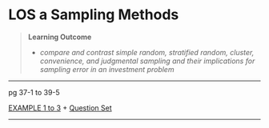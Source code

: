 # LOS a Sampling Methods

> **Learning Outcome**
> 
> - *compare and contrast simple random, stratified random, cluster, convenience, and judgmental sampling and their implications for sampling error in an investment problem*

---

pg 37-1 to 39-5

[EXAMPLE 1 to 3](https://study.cfainstitute.org/app/cfa-program-level-i-for-august-2025#read/section/sampling-methods) + [Question Set](https://study.cfainstitute.org/app/cfa-program-level-i-for-august-2025#read/section/sampling-methods)

---